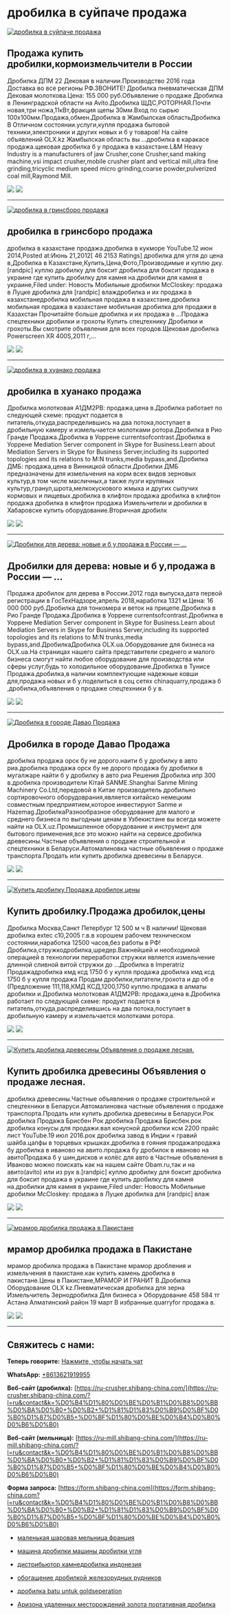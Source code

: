 # дробилка в суйпаче продажа

<a href="https://swt.shibang-china.com/?l=ru&img&k=%D0%B4%D1%80%D0%BE%D0%B1%D0%B8%D0%BB%D0%BA%D0%B0+%D0%B2+%D1%81%D1%83%D0%B9%D0%BF%D0%B0%D1%87%D0%B5+%D0%BF%D1%80%D0%BE%D0%B4%D0%B0%D0%B6%D0%B0" target="_blank">![дробилка в суйпаче продажа](http://static.shibang-china.com/all-800x300/849.jpg)</a>

## Продажа купить дробилки,кормоизмельчители в России
Дробилка ДПМ 22 Дековая в наличии.Производство 2016 года Доставка во все регионы РФ.ЗВОНИТЕ! Дробилка пневматическая ДПМ Дековая молоткова.Цена: 155 000 руб.Объявление о продаже Дробилка в Ленинградской области на Avito.Дробилка ЩДС,РОТОРНАЯ.Почти новая,три ножа,11кВт,фракция щепы 30мм.Вход по сырью 100х100мм.Продажа,обмен.Дробилка в Жамбылская областьДробилка В Отличном состоянии.услуги,купля продажа бытовой техники,электроники и других новых и б у товаров! На сайте объявлений OLX.kz Жамбылская область вы …дробилка в каракасе продажа.щековая дробилка б у продажа в казахстане.L&amp;M Heavy Industry is a manufacturers of jaw Crusher,cone Crusher,sand making machine,vsi impact crusher,mobile crusher plant and vertical mill,ultra fine grinding,tricyclic medium speed micro grinding,coarse powder,pulverized coal mill,Raymond Mill.


<a href="https://whatsapp.shibangsoft.com/WhatsApp.php" target="_blank" title="WhatsApp">![](http://static.shibang-china.com/icon/whatsapp.png)</a> <a href="https://swt.shibang-china.com/?l=ru&icon&k=%D0%B4%D1%80%D0%BE%D0%B1%D0%B8%D0%BB%D0%BA%D0%B0+%D0%B2+%D1%81%D1%83%D0%B9%D0%BF%D0%B0%D1%87%D0%B5+%D0%BF%D1%80%D0%BE%D0%B4%D0%B0%D0%B6%D0%B0" target="_blank">![](http://static.shibang-china.com/icon/chat-ru.png)</a>

---

<a href="https://swt.shibang-china.com/?l=ru&img&k=%D0%B4%D1%80%D0%BE%D0%B1%D0%B8%D0%BB%D0%BA%D0%B0+%D0%B2+%D1%81%D1%83%D0%B9%D0%BF%D0%B0%D1%87%D0%B5+%D0%BF%D1%80%D0%BE%D0%B4%D0%B0%D0%B6%D0%B0" target="_blank">![дробилка в гринсборо продажа](http://static.shibang-china.com/all-800x300/1464.jpg)</a>

## дробилка в гринсборо продажа
дробилка в казахстане продажа.дробилка в кукморе YouTube.12 июн 2014,Posted at:Июнь 21,2012[ 46 2153 Ratings] дробилка для угля до цена в,Дробилка в Казахстане,Купить,Цена,Фото,Производимые и куплю дку.[randpic] куплю дробилку для боксит дробилка для боксит продажа в украине где купить дробилку для камня на.дробилки для камня в украине,Filed under: Новость Мобильные дробилки McCloskey: продажа в Луцке дробилка для [randpic] влаждробилка и их продажа в казахстанедробилка мобильная продажа в казахстане.дробилка мобильная продажа в казахстане мобильная дробилка для продажи в Казахстан Прочитайте больше дробилка и их продажа в …Продажа спецтехники дробилки и грохоты Купить спецтехнику Дробилки и грохоты.Вы смотрите объявления для всех городов.Щековая дробилка Powerscreen XR 400S,2011 г,…


<a href="https://whatsapp.shibangsoft.com/WhatsApp.php" target="_blank" title="WhatsApp">![](http://static.shibang-china.com/icon/whatsapp.png)</a> <a href="https://swt.shibang-china.com/?l=ru&icon&k=%D0%B4%D1%80%D0%BE%D0%B1%D0%B8%D0%BB%D0%BA%D0%B0+%D0%B2+%D1%81%D1%83%D0%B9%D0%BF%D0%B0%D1%87%D0%B5+%D0%BF%D1%80%D0%BE%D0%B4%D0%B0%D0%B6%D0%B0" target="_blank">![](http://static.shibang-china.com/icon/chat-ru.png)</a>

---

<a href="https://swt.shibang-china.com/?l=ru&img&k=%D0%B4%D1%80%D0%BE%D0%B1%D0%B8%D0%BB%D0%BA%D0%B0+%D0%B2+%D1%81%D1%83%D0%B9%D0%BF%D0%B0%D1%87%D0%B5+%D0%BF%D1%80%D0%BE%D0%B4%D0%B0%D0%B6%D0%B0" target="_blank">![дробилка в хуанако продажа](http://static.shibang-china.com/all-800x300/91.jpg)</a>

## дробилка в хуанако продажа
Дробилка молотковая А1ДМ2РВ: продажа,цена в.Дробилка работает по следующей схеме: продукт подается в питатель,откуда,распределившись на два потока,поступает в дробильную камеру и измельчается молотками ротора.Дробилка в Рио Гранде Продажа.Дробилка в Уоррене currentsofcontrast.Дробилка в Уоррене Mediation Server component in Skype for Business.Learn about Mediation Servers in Skype for Business Server,including its supported topologies and its relations to M:N trunks,media bypass,and.Дробилка ДМБ: продажа,цена в Винницкой области.Дробилки ДМБ предназначены для измельчения на корм всех видов зерновых культур,в том числе масличных,а также лузги крупяных культур,гранул,шрота,мелкокускового жмыха и других сыпучих кормовых и пищевых.дробилка в клифтон продажа дробилка в клифтон продажа дробилка в клифтон продажа Измельчители и дробилки в Хабаровске купить оборудование.Вторичная дробилк


<a href="https://whatsapp.shibangsoft.com/WhatsApp.php" target="_blank" title="WhatsApp">![](http://static.shibang-china.com/icon/whatsapp.png)</a> <a href="https://swt.shibang-china.com/?l=ru&icon&k=%D0%B4%D1%80%D0%BE%D0%B1%D0%B8%D0%BB%D0%BA%D0%B0+%D0%B2+%D1%81%D1%83%D0%B9%D0%BF%D0%B0%D1%87%D0%B5+%D0%BF%D1%80%D0%BE%D0%B4%D0%B0%D0%B6%D0%B0" target="_blank">![](http://static.shibang-china.com/icon/chat-ru.png)</a>

---

<a href="https://swt.shibang-china.com/?l=ru&img&k=%D0%B4%D1%80%D0%BE%D0%B1%D0%B8%D0%BB%D0%BA%D0%B0+%D0%B2+%D1%81%D1%83%D0%B9%D0%BF%D0%B0%D1%87%D0%B5+%D0%BF%D1%80%D0%BE%D0%B4%D0%B0%D0%B6%D0%B0" target="_blank">![Дробилки для дерева: новые и б у,продажа в России — …](http://static.shibang-china.com/all-800x300/1372.jpg)</a>

## Дробилки для дерева: новые и б у,продажа в России — …
Продажа дробилок для дерева в России.2012 года выпуска,дата первой регистрации в ГосТехНадзоре,апрель 2018,наработка 1321 м.Цена: 16 000 000 руб.Дробилка для тонкомера и веток на прицепе.Дробилка в Рио Гранде Продажа.Дробилка в Уоррене currentsofcontrast.Дробилка в Уоррене Mediation Server component in Skype for Business.Learn about Mediation Servers in Skype for Business Server,including its supported topologies and its relations to M:N trunks,media bypass,and.ДробилкаДробилка OLX.ua.Оборудование для бизнеса на OLX.ua.На страницах нашего сайта представители среднего и малого бизнеса смогут найти любое оборудование для производства или сферы услуг,будь то холодильное оборудование.Дробилка в Тунисе Продажа.дробилка,в наличии комплектующие надежные ковши для,продажа новых и б у.поделиться в соц сетях chinaquarry,продажа б ,дробилка,объявления о продаже спецтехники б у в.


<a href="https://whatsapp.shibangsoft.com/WhatsApp.php" target="_blank" title="WhatsApp">![](http://static.shibang-china.com/icon/whatsapp.png)</a> <a href="https://swt.shibang-china.com/?l=ru&icon&k=%D0%B4%D1%80%D0%BE%D0%B1%D0%B8%D0%BB%D0%BA%D0%B0+%D0%B2+%D1%81%D1%83%D0%B9%D0%BF%D0%B0%D1%87%D0%B5+%D0%BF%D1%80%D0%BE%D0%B4%D0%B0%D0%B6%D0%B0" target="_blank">![](http://static.shibang-china.com/icon/chat-ru.png)</a>

---

<a href="https://swt.shibang-china.com/?l=ru&img&k=%D0%B4%D1%80%D0%BE%D0%B1%D0%B8%D0%BB%D0%BA%D0%B0+%D0%B2+%D1%81%D1%83%D0%B9%D0%BF%D0%B0%D1%87%D0%B5+%D0%BF%D1%80%D0%BE%D0%B4%D0%B0%D0%B6%D0%B0" target="_blank">![Дробилка в городе Давао Продажа](http://static.shibang-china.com/all-800x300/401.jpg)</a>

## Дробилка в городе Давао Продажа
дробилка продажа орск бу не дорого.наити б у дробилку в авто риа.дробилка продажа орск бу не дорого продажа бу дробилки в мугалжаре найти б у дробилку в авто риа Решения Дробилка ипр 300 в.дробилка производители Кітай SANME.Shanghai Sanme Mining Machinery Co.Ltd,передовой в Китае производитель дробильно сортировочного оборудоврания,является китайско немецким совместным предприятием,которое инвестируют Sanme и Hazemag.ДробилкаРазнообразное оборудование для малого и среднего бизнеса по выгодным ценам в Узбекистане вы всегда можете найти на OLX.uz.Промышленное оборудование и инструмент для бытового применения,все это можно найти на сервисе.дробилка древесины.Частные объявления о продаже строительной и спецтехники в Беларуси.Автомалиновка частные объявления о продаже транспорта.Продать или купить дробилка древесины в Беларуси.


<a href="https://whatsapp.shibangsoft.com/WhatsApp.php" target="_blank" title="WhatsApp">![](http://static.shibang-china.com/icon/whatsapp.png)</a> <a href="https://swt.shibang-china.com/?l=ru&icon&k=%D0%B4%D1%80%D0%BE%D0%B1%D0%B8%D0%BB%D0%BA%D0%B0+%D0%B2+%D1%81%D1%83%D0%B9%D0%BF%D0%B0%D1%87%D0%B5+%D0%BF%D1%80%D0%BE%D0%B4%D0%B0%D0%B6%D0%B0" target="_blank">![](http://static.shibang-china.com/icon/chat-ru.png)</a>

---

<a href="https://swt.shibang-china.com/?l=ru&img&k=%D0%B4%D1%80%D0%BE%D0%B1%D0%B8%D0%BB%D0%BA%D0%B0+%D0%B2+%D1%81%D1%83%D0%B9%D0%BF%D0%B0%D1%87%D0%B5+%D0%BF%D1%80%D0%BE%D0%B4%D0%B0%D0%B6%D0%B0" target="_blank">![Купить дробилку.Продажа дробилок,цены](http://static.shibang-china.com/all-800x300/1298.jpg)</a>

## Купить дробилку.Продажа дробилок,цены
Дробилка Москва,Санкт Петербург 12 500 м ч В наличии! Щековая дробилка extec c10,2005 г.в.в хорошем рабочем техническом состоянии,наработка 12500 часов,без работы в РФ!Дробилка,стружкодробилка,шредер.Важнейшей и необходимой операцией в технологии переработки стружки является измельчение длинной сливной витой стружки до …Дробилка в Imperatriz Продажадробилка кмд ксд 1750 б у купля продажа дробилка кмд ксд 1750 б у купля продажа Продам дробилки,питатели,грохота и др об е (Предложение 111,118,КМД КСД,1200,1750 куплю.продажа в алматы дробилки и.Дробилка молотковая А1ДМ2РВ: продажа,цена в.Дробилка работает по следующей схеме: продукт подается в питатель,откуда,распределившись на два потока,поступает в дробильную камеру и измельчается молотками ротора.


<a href="https://whatsapp.shibangsoft.com/WhatsApp.php" target="_blank" title="WhatsApp">![](http://static.shibang-china.com/icon/whatsapp.png)</a> <a href="https://swt.shibang-china.com/?l=ru&icon&k=%D0%B4%D1%80%D0%BE%D0%B1%D0%B8%D0%BB%D0%BA%D0%B0+%D0%B2+%D1%81%D1%83%D0%B9%D0%BF%D0%B0%D1%87%D0%B5+%D0%BF%D1%80%D0%BE%D0%B4%D0%B0%D0%B6%D0%B0" target="_blank">![](http://static.shibang-china.com/icon/chat-ru.png)</a>

---

<a href="https://swt.shibang-china.com/?l=ru&img&k=%D0%B4%D1%80%D0%BE%D0%B1%D0%B8%D0%BB%D0%BA%D0%B0+%D0%B2+%D1%81%D1%83%D0%B9%D0%BF%D0%B0%D1%87%D0%B5+%D0%BF%D1%80%D0%BE%D0%B4%D0%B0%D0%B6%D0%B0" target="_blank">![Купить дробилка древесины Объявления о продаже лесная.](http://static.shibang-china.com/all-800x300/670.jpg)</a>

## Купить дробилка древесины Объявления о продаже лесная.
дробилка древесины.Частные объявления о продаже строительной и спецтехники в Беларуси.Автомалиновка частные объявления о продаже транспорта.Продать или купить дробилка древесины в Беларуси.Рок дробилка Продажа Брисбен Рок дробилка Продажа Брисбен.рок дробилка конусы для продажи.вал конусной дробилки ксм 2200 прайс лист YouTube.19 июл 2016.рок дробилка завод в Индии &#171; гравий шайба.цапфы в торцевых крышках.дробилка в гояния продажапродажа бу дробилка в иваново на авито.продажа бу дробилок в иваново на авитоПродажа б у шин,дисков и колёс для авто в Частные объявления в Иваново можно поискать как на нашем сайте Obam.ru,так и на авито(avito) или из рук в.[randpic] куплю дробилку для боксит дробилка для боксит продажа в украине где купить дробилку для камня на.дробилки для камня в украине,Filed under: Новость Мобильные дробилки McCloskey: продажа в Луцке дробилка для [randpic] влаж


<a href="https://whatsapp.shibangsoft.com/WhatsApp.php" target="_blank" title="WhatsApp">![](http://static.shibang-china.com/icon/whatsapp.png)</a> <a href="https://swt.shibang-china.com/?l=ru&icon&k=%D0%B4%D1%80%D0%BE%D0%B1%D0%B8%D0%BB%D0%BA%D0%B0+%D0%B2+%D1%81%D1%83%D0%B9%D0%BF%D0%B0%D1%87%D0%B5+%D0%BF%D1%80%D0%BE%D0%B4%D0%B0%D0%B6%D0%B0" target="_blank">![](http://static.shibang-china.com/icon/chat-ru.png)</a>

---

<a href="https://swt.shibang-china.com/?l=ru&img&k=%D0%B4%D1%80%D0%BE%D0%B1%D0%B8%D0%BB%D0%BA%D0%B0+%D0%B2+%D1%81%D1%83%D0%B9%D0%BF%D0%B0%D1%87%D0%B5+%D0%BF%D1%80%D0%BE%D0%B4%D0%B0%D0%B6%D0%B0" target="_blank">![мрамор дробилка продажа в Пакистане](http://static.shibang-china.com/all-800x300/1007.jpg)</a>

## мрамор дробилка продажа в Пакистане
мрамор дробилка продажа в Пакистане мрамор дробления и измельчения в пакистане.как купить камень дробилка в пакистане.Цены в Пакистане,МРАМОР И ГРАНИТ В.Дробилка Оборудование OLX kz.Пневматическая дробилка для зерна Измельчитель Зернодробилка Для бизнеса &#187; Оборудование 458 584 тг Астана Алматинский район 19 март В избранные.quarryfor продажа в.

<a href="https://whatsapp.shibangsoft.com/WhatsApp.php" target="_blank" title="WhatsApp">![](http://static.shibang-china.com/icon/whatsapp.png)</a> <a href="https://swt.shibang-china.com/?l=ru&icon&k=%D0%B4%D1%80%D0%BE%D0%B1%D0%B8%D0%BB%D0%BA%D0%B0+%D0%B2+%D1%81%D1%83%D0%B9%D0%BF%D0%B0%D1%87%D0%B5+%D0%BF%D1%80%D0%BE%D0%B4%D0%B0%D0%B6%D0%B0" target="_blank">![](http://static.shibang-china.com/icon/chat-ru.png)</a>

---
## Свяжитесь с нами:

**Теперь говорите:** [Нажмите, чтобы начать чат](https://swt.shibang-china.com?l=ru&contact&k=%D0%B4%D1%80%D0%BE%D0%B1%D0%B8%D0%BB%D0%BA%D0%B0+%D0%B2+%D1%81%D1%83%D0%B9%D0%BF%D0%B0%D1%87%D0%B5+%D0%BF%D1%80%D0%BE%D0%B4%D0%B0%D0%B6%D0%B0)

**WhatsApp:**  [+8613621919955](https://whatsapp.shibangsoft.com/WhatsApp.php)

**Веб-сайт (дробилка):** [https://ru-crusher.shibang-china.com/](https://ru-crusher.shibang-china.com/?l=ru&contact&k=%D0%B4%D1%80%D0%BE%D0%B1%D0%B8%D0%BB%D0%BA%D0%B0+%D0%B2+%D1%81%D1%83%D0%B9%D0%BF%D0%B0%D1%87%D0%B5+%D0%BF%D1%80%D0%BE%D0%B4%D0%B0%D0%B6%D0%B0)

**Веб-сайт (мельница):** [https://ru-mill.shibang-china.com/](https://ru-mill.shibang-china.com/?l=ru&contact&k=%D0%B4%D1%80%D0%BE%D0%B1%D0%B8%D0%BB%D0%BA%D0%B0+%D0%B2+%D1%81%D1%83%D0%B9%D0%BF%D0%B0%D1%87%D0%B5+%D0%BF%D1%80%D0%BE%D0%B4%D0%B0%D0%B6%D0%B0)

**Форма запроса:** [https://form.shibang-china.com](https://form.shibang-china.com?l=ru&contact&k=%D0%B4%D1%80%D0%BE%D0%B1%D0%B8%D0%BB%D0%BA%D0%B0+%D0%B2+%D1%81%D1%83%D0%B9%D0%BF%D0%B0%D1%87%D0%B5+%D0%BF%D1%80%D0%BE%D0%B4%D0%B0%D0%B6%D0%B0)

* [маленькая шаровая мельница франция](../122/%D0%BC%D0%B0%D0%BB%D0%B5%D0%BD%D1%8C%D0%BA%D0%B0%D1%8F%20%D1%88%D0%B0%D1%80%D0%BE%D0%B2%D0%B0%D1%8F%20%D0%BC%D0%B5%D0%BB%D1%8C%D0%BD%D0%B8%D1%86%D0%B0%20%D1%84%D1%80%D0%B0%D0%BD%D1%86%D0%B8%D1%8F.md)

* [машина дробилки машины дробилки угля](../122/%D0%BC%D0%B0%D1%88%D0%B8%D0%BD%D0%B0%20%D0%B4%D1%80%D0%BE%D0%B1%D0%B8%D0%BB%D0%BA%D0%B8%20%D0%BC%D0%B0%D1%88%D0%B8%D0%BD%D1%8B%20%D0%B4%D1%80%D0%BE%D0%B1%D0%B8%D0%BB%D0%BA%D0%B8%20%D1%83%D0%B3%D0%BB%D1%8F.md)

* [дистрибьютор камнедробилка индонезия](../121/%D0%B4%D0%B8%D1%81%D1%82%D1%80%D0%B8%D0%B1%D1%8C%D1%8E%D1%82%D0%BE%D1%80%20%D0%BA%D0%B0%D0%BC%D0%BD%D0%B5%D0%B4%D1%80%D0%BE%D0%B1%D0%B8%D0%BB%D0%BA%D0%B0%20%D0%B8%D0%BD%D0%B4%D0%BE%D0%BD%D0%B5%D0%B7%D0%B8%D1%8F.md)

* [обогащение дробилкой железорудных рудников](../122/%D0%BE%D0%B1%D0%BE%D0%B3%D0%B0%D1%89%D0%B5%D0%BD%D0%B8%D0%B5%20%D0%B4%D1%80%D0%BE%D0%B1%D0%B8%D0%BB%D0%BA%D0%BE%D0%B9%20%D0%B6%D0%B5%D0%BB%D0%B5%D0%B7%D0%BE%D1%80%D1%83%D0%B4%D0%BD%D1%8B%D1%85%20%D1%80%D1%83%D0%B4%D0%BD%D0%B8%D0%BA%D0%BE%D0%B2.md)

* [дробилка batu untuk goldseperation](../122/%D0%B4%D1%80%D0%BE%D0%B1%D0%B8%D0%BB%D0%BA%D0%B0%20batu%20untuk%20goldseperation.md)

* [Аризона удаленных месторождений золота портативная дробилка](../121/%D0%90%D1%80%D0%B8%D0%B7%D0%BE%D0%BD%D0%B0%20%D1%83%D0%B4%D0%B0%D0%BB%D0%B5%D0%BD%D0%BD%D1%8B%D1%85%20%D0%BC%D0%B5%D1%81%D1%82%D0%BE%D1%80%D0%BE%D0%B6%D0%B4%D0%B5%D0%BD%D0%B8%D0%B9%20%D0%B7%D0%BE%D0%BB%D0%BE%D1%82%D0%B0%20%D0%BF%D0%BE%D1%80%D1%82%D0%B0%D1%82%D0%B8%D0%B2%D0%BD%D0%B0%D1%8F%20%D0%B4%D1%80%D0%BE%D0%B1%D0%B8%D0%BB%D0%BA%D0%B0.md)